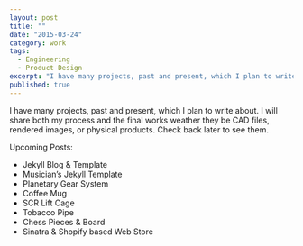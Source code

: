 ```yaml
---
layout: post
title: ""
date: "2015-03-24"
category: work
tags: 
  - Engineering
  - Product Design
excerpt: "I have many projects, past and present, which I plan to write about. I will share both my process and the final works weather they be CAD files, rendered images, or physical products. Check back later to see them."
published: true
---
```


I have many projects, past and present, which I plan to write about. I will share both my process and the final works weather they be CAD files, rendered images, or physical products. Check back later to see them.

Upcoming Posts:

- Jekyll Blog & Template
- Musician’s Jekyll Template
- Planetary Gear System
- Coffee Mug
- SCR Lift Cage
- Tobacco Pipe
- Chess Pieces & Board
- Sinatra & Shopify based Web Store